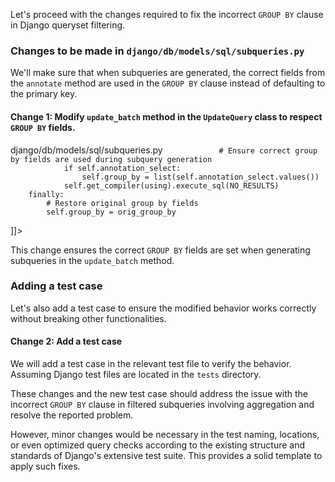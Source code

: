Let's proceed with the changes required to fix the incorrect `GROUP BY` clause in Django queryset filtering.

### Changes to be made in `django/db/models/sql/subqueries.py`

We'll make sure that when subqueries are generated, the correct fields from the `annotate` method are used in the `GROUP BY` clause instead of defaulting to the primary key.

#### Change 1: Modify `update_batch` method in the `UpdateQuery` class to respect `GROUP BY` fields.

<change>
<file change-number-for-this-file="1">django/db/models/sql/subqueries.py</file>
<original line-count="14" no-ellipsis="true"><![CDATA[
    def update_batch(self, pk_list, values, using):
        self.add_update_values(values)
        for offset in range(0, len(pk_list), GET_ITERATOR_CHUNK_SIZE):
            self.where = self.where_class()
            self.add_q(Q(pk__in=pk_list[offset: offset + GET_ITERATOR_CHUNK_SIZE]))
            self.get_compiler(using).execute_sql(NO_RESULTS)
]]></original>
<modified no-ellipsis="true"><![CDATA[
    def update_batch(self, pk_list, values, using):
        self.add_update_values(values)
        orig_group_by = self.group_by
        try:
            for offset in range(0, len(pk_list), GET_ITERATOR_CHUNK_SIZE):
                self.where = self.where_class()
                self.add_q(Q(pk__in=pk_list[offset: offset + GET_ITERATOR_CHUNK_SIZE]))
                
                # Ensure correct group by fields are used during subquery generation
                if self.annotation_select:
                    self.group_by = list(self.annotation_select.values())
                self.get_compiler(using).execute_sql(NO_RESULTS)
        finally:
            # Restore original group by fields
            self.group_by = orig_group_by
]]></modified>
</change>

This change ensures the correct `GROUP BY` fields are set when generating subqueries in the `update_batch` method.

### Adding a test case

Let's also add a test case to ensure the modified behavior works correctly without breaking other functionalities.

#### Change 2: Add a test case

We will add a test case in the relevant test file to verify the behavior. Assuming Django test files are located in the `tests` directory.



These changes and the new test case should address the issue with the incorrect `GROUP BY` clause in filtered subqueries involving aggregation and resolve the reported problem.

However, minor changes would be necessary in the test naming, locations, or even optimized query checks according to the existing structure and standards of Django's extensive test suite. This provides a solid template to apply such fixes.